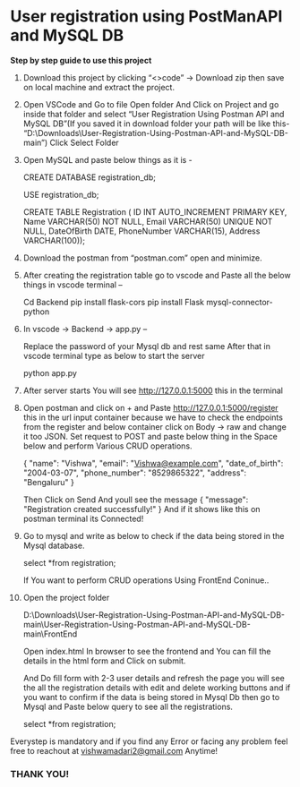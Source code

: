 # User registration using PostManAPI and MySQL DB

**Step by step guide to use this project**

1)	Download this project by clicking “<>code” -> Download zip then save on local machine and extract the project.

2)	Open VSCode and Go to file Open folder And Click on Project and go inside that folder and select “User Registration Using Postman API and MySQL DB”(If you saved it in download folder your path will be like 
    this- “D:\Downloads\User-Registration-Using-Postman-API-and-MySQL-DB-main”) Click Select Folder

3)	Open MySQL and paste below things as it is -

    CREATE DATABASE registration_db;

    USE registration_db;

    CREATE TABLE Registration ( ID INT AUTO_INCREMENT PRIMARY KEY, Name VARCHAR(50) NOT NULL, Email VARCHAR(50) UNIQUE NOT NULL, DateOfBirth DATE, PhoneNumber VARCHAR(15), Address VARCHAR(100));

4)	Download the postman from “postman.com” open and minimize.

5)	After creating the registration table go to vscode and Paste all the below things in vscode terminal  –

    Cd Backend
    pip install flask-cors
    pip install Flask mysql-connector-python

6)	In vscode -> Backend -> app.py –
   
    Replace the password of your Mysql db and rest same
    After that in vscode terminal type as below to start the server
    
    python app.py 

7)	After server starts You will see http://127.0.0.1:5000 this in the terminal
   
8)	Open postman and click on + and Paste http://127.0.0.1:5000/register this in the url input container because we have to check the endpoints from the register and below container click on Body -> raw and           change it too JSON.
    Set request to POST and paste below thing in the Space below and perform Various CRUD operations.
    
    {
      "name": "Vishwa",
      "email": "Vishwa@example.com",
      "date_of_birth": "2004-03-07",
      "phone_number": "8529865322",
      "address": "Bengaluru"
    }
    
    Then Click on Send And youll see the message 
    {
        "message": "Registration created successfully!"
    }
    And if it shows like this on postman terminal its Connected!

9)	Go to mysql and write as below to check if the data being stored in the Mysql database.

    select *from registration;
    
    If You want to perform CRUD operations Using FrontEnd Coninue..
  	
11)	Open the project folder
     
    D:\Downloads\User-Registration-Using-Postman-API-and-MySQL-DB-main\User-Registration-Using-Postman-API-and-MySQL-DB-main\FrontEnd
    
    Open index.html In browser to see the frontend and You can fill the details in the html form and Click on submit. 
    
    And Do fill form with 2-3 user details and refresh the page you will see the all the registration details with edit and delete working buttons and if you want to confirm if the data is being stored in Mysql       Db then go to Mysql and Paste below query to see all the registrations.
    
    select *from registration;


Everystep is mandatory and if you find any Error or facing any problem feel free to reachout at vishwamadari2@gmail.com Anytime!

### THANK YOU! 






